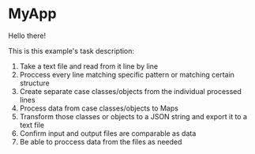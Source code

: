 # MyApp
Hello there!

This is this example's task description:

1. Take a text file and read from it line by line
3. Proccess every line matching specific pattern or matching certain structure
4. Create separate case classes/objects from the individual processed lines
5. Process data from case classes/objects to Maps
6. Transform those classes or objects to a JSON string and export it to a text file
7. Confirm input and output files are comparable as data
8. Be able to proccess data from the files as needed
